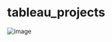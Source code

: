 # tableau_projects
![image](https://github.com/prince-css/tableau_projects/assets/63596657/073f14b2-f1bf-482a-a76b-ec75f99a1995)


